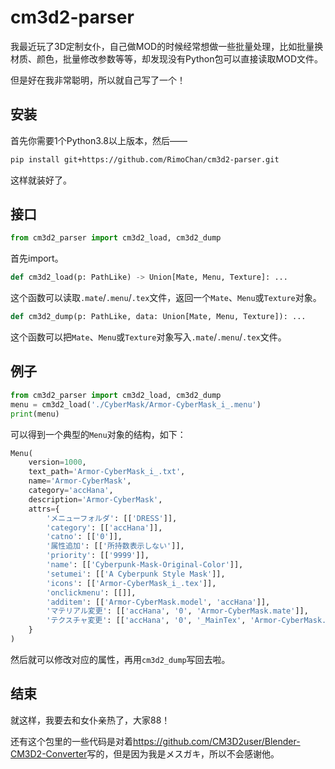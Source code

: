 # cm3d2-parser

我最近玩了3D定制女仆，自己做MOD的时候经常想做一些批量处理，比如批量换材质、颜色，批量修改参数等等，却发现没有Python包可以直接读取MOD文件。

但是好在我非常聪明，所以就自己写了一个！


## 安装

首先你需要1个Python3.8以上版本，然后——

```sh
pip install git+https://github.com/RimoChan/cm3d2-parser.git
```

这样就装好了。


## 接口

```python
from cm3d2_parser import cm3d2_load, cm3d2_dump
```

首先import。


```python
def cm3d2_load(p: PathLike) -> Union[Mate, Menu, Texture]: ...
```

这个函数可以读取`.mate`/`.menu`/`.tex`文件，返回一个`Mate`、`Menu`或`Texture`对象。


```python
def cm3d2_dump(p: PathLike, data: Union[Mate, Menu, Texture]): ...
```

这个函数可以把`Mate`、`Menu`或`Texture`对象写入`.mate`/`.menu`/`.tex`文件。


## 例子

```python
from cm3d2_parser import cm3d2_load, cm3d2_dump
menu = cm3d2_load('./CyberMask/Armor-CyberMask_i_.menu')
print(menu)
```

可以得到一个典型的`Menu`对象的结构，如下：

```python
Menu(
    version=1000,
    text_path='Armor-CyberMask_i_.txt',
    name='Armor-CyberMask',
    category='accHana',
    description='Armor-CyberMask',
    attrs={
        'メニューフォルダ': [['DRESS']],
        'category': [['accHana']],
        'catno': [['0']],
        '属性追加': [['所持数表示しない']],
        'priority': [['9999']],
        'name': [['Cyberpunk-Mask-Original-Color']],
        'setumei': [['A Cyberpunk Style Mask']],
        'icons': [['Armor-CyberMask_i_.tex']],
        'onclickmenu': [[]],
        'additem': [['Armor-CyberMask.model', 'accHana']],
        'マテリアル変更': [['accHana', '0', 'Armor-CyberMask.mate']],
        'テクスチャ変更': [['accHana', '0', '_MainTex', 'Armor-CyberMask.tex']]
    }
)
```

然后就可以修改对应的属性，再用`cm3d2_dump`写回去啦。


## 结束

就这样，我要去和女仆亲热了，大家88！

还有这个包里的一些代码是对着<https://github.com/CM3D2user/Blender-CM3D2-Converter>写的，但是因为我是メスガキ，所以不会感谢他。
